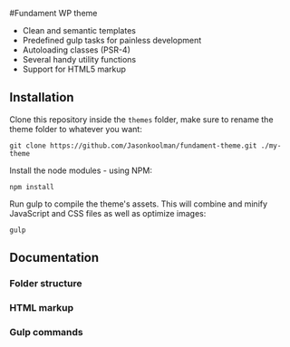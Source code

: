 #Fundament WP theme

- Clean and semantic templates
- Predefined gulp tasks for painless development
- Autoloading classes (PSR-4)
- Several handy utility functions
- Support for HTML5 markup

## Installation

Clone this repository inside the `themes` folder, make sure to rename the theme folder to whatever you want: 

    git clone https://github.com/Jasonkoolman/fundament-theme.git ./my-theme
    
Install the node modules - using NPM:

    npm install
    
Run gulp to compile the theme's assets. This will combine and minify JavaScript and CSS files as well as optimize images:

    gulp
    
## Documentation

### Folder structure

### HTML markup

### Gulp commands